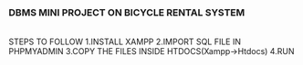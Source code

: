 <html>
  <h3>DBMS MINI PROJECT ON BICYCLE RENTAL SYSTEM</h3><br>
STEPS TO FOLLOW
1.INSTALL XAMPP
2.IMPORT SQL FILE IN PHPMYADMIN
3.COPY THE FILES INSIDE HTDOCS(Xampp->Htdocs)
4.RUN
